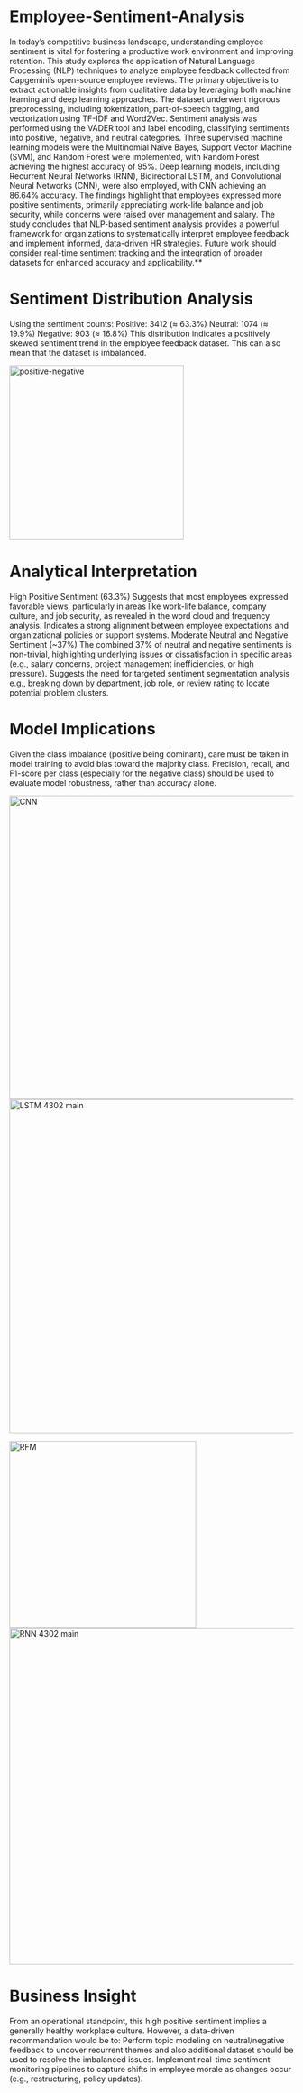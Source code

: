 # Employee-Sentiment-Analysis
In today’s competitive business landscape, understanding employee sentiment is vital for fostering a productive work environment and improving retention. This study explores the application of Natural Language Processing (NLP) techniques to analyze employee feedback collected from Capgemini’s open-source employee reviews. The primary objective is to extract actionable insights from qualitative data by leveraging both machine learning and deep learning approaches. The dataset underwent rigorous preprocessing, including tokenization, part-of-speech tagging, and vectorization using TF-IDF and Word2Vec. Sentiment analysis was performed using the VADER tool and label encoding, classifying sentiments into positive, negative, and neutral categories. Three supervised machine learning models were the Multinomial Naïve Bayes, Support Vector Machine (SVM), and Random Forest were implemented, with Random Forest achieving the highest accuracy of 95%. Deep learning models, including Recurrent Neural Networks (RNN), Bidirectional LSTM, and Convolutional Neural Networks (CNN), were also employed, with CNN achieving an 86.64% accuracy. The findings highlight that employees expressed more positive sentiments, primarily appreciating work-life balance and job security, while concerns were raised over management and salary. The study concludes that NLP-based sentiment analysis provides a powerful framework for organizations to systematically interpret employee feedback and implement informed, data-driven HR strategies. Future work should consider real-time sentiment tracking and the integration of broader datasets for enhanced accuracy and applicability.** 

# Sentiment Distribution Analysis
Using the sentiment counts:
Positive: 3412 (≈ 63.3%)
Neutral: 1074 (≈ 19.9%)
Negative: 903 (≈ 16.8%)
This distribution indicates a positively skewed sentiment trend in the employee feedback dataset. This can also mean that the dataset is imbalanced.

<img width="309" alt="positive-negative" src="https://github.com/user-attachments/assets/8b114359-c130-4a18-a668-cbadf771584a" />

# Analytical Interpretation
High Positive Sentiment (63.3%)
Suggests that most employees expressed favorable views, particularly in areas like work-life balance, company culture, and job security, as revealed in the word cloud and frequency analysis.
Indicates a strong alignment between employee expectations and organizational policies or support systems.
Moderate Neutral and Negative Sentiment (~37%)
The combined 37% of neutral and negative sentiments is non-trivial, highlighting underlying issues or dissatisfaction in specific areas (e.g., salary concerns, project management inefficiencies, or high pressure).
Suggests the need for targeted sentiment segmentation analysis e.g., breaking down by department, job role, or review rating to locate potential problem clusters.
# Model Implications
Given the class imbalance (positive being dominant), care must be taken in model training to avoid bias toward the majority class.
Precision, recall, and F1-score per class (especially for the negative class) should be used to evaluate model robustness, rather than accuracy alone.

<img width="538" alt="CNN" src="https://github.com/user-attachments/assets/3deab23b-95bf-4ffc-ae9a-f3b70bec539d" /> <img width="591" alt="LSTM 4302 main" src="https://github.com/user-attachments/assets/25db5822-3c51-454d-bfd2-0d8f51f1665b" />
 
<img width="331" alt="RFM" src="https://github.com/user-attachments/assets/75e0b90a-bd52-4741-a6a6-9b93420f742d" /> <img width="596" alt="RNN 4302 main" src="https://github.com/user-attachments/assets/2fcd4179-9943-4085-867d-b7c2f6287553" />



# Business Insight
From an operational standpoint, this high positive sentiment implies a generally healthy workplace culture. However, a data-driven recommendation would be to:
Perform topic modeling on neutral/negative feedback to uncover recurrent themes and also additional dataset should be used to resolve the imbalanced issues.
Implement real-time sentiment monitoring pipelines to capture shifts in employee morale as changes occur (e.g., restructuring, policy updates).


